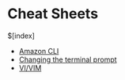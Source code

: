 # Cheat Sheets
$[index]

* [Amazon CLI](https://docs.aws.amazon.com/cli/latest/reference/)
* [Changing the terminal prompt](https://www.ostechnix.com/hide-modify-usernamelocalhost-part-terminal/)
* [VI/VIM](https://vim.rtorr.com/)
